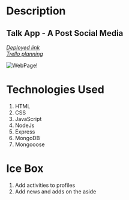 <h1>Description</h1>
<h2>Talk App - A Post Social Media </h2>


*[Deployed link](https://post-social-media.herokuapp.com/)* <br>
*[Trello planning](https://trello.com/b/GmyzpIsa/post-social-media)*

![WebPage!](/data/main.png "Main View")


<h1>Technologies Used </h1>
<ol>
  <li>HTML</li>
  <li>CSS</li>
  <li>JavaScript</li>
  <li>NodeJs</li>
  <li>Express</li>
  <li>MongoDB</li>
  <li>Mongooose</li>
</ol>


<h1>Ice Box </h1>
<ol>
  <li>Add activities to profiles</li>
  <li>Add news and adds on the aside</li>
</ol>
